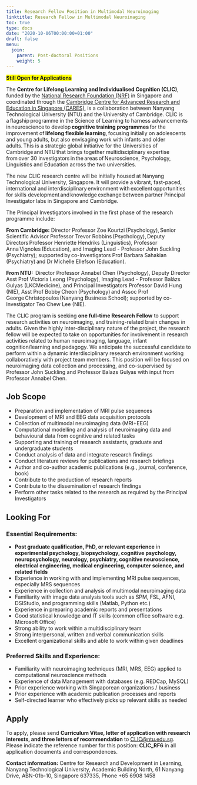 ```yaml
---
title: Research Fellow Position in Multimodal Neuroimaging
linktitle: Research Fellow in Multimodal Neuroimaging
toc: true
type: docs
date: "2020-10-06T00:00:00+01:00"
draft: false
menu:
  join:
    parent: Post-doctoral Positions
    weight: 5
---
```


<span style="background-color: #FFFF00">**Still Open for Applications**</span>

The **Centre for Lifelong Learning and Individualised Cognition (CLIC)**, funded by the [National Research Foundation (NRF)](https://www.nrf.gov.sg/) in Singapore and coordinated through the [Cambridge Centre for Advanced Research and Education in Singapore (CARES)](https://www.create.edu.sg/about-create/research-centres/cares), is a collaboration between Nanyang Technological University (NTU) and the University of Cambridge. CLIC is a flagship programme in the Science of Learning to harness advancements in neuroscience to develop **cognitive training programmes** for the improvement of **lifelong flexible learning**, focusing initially on adolescents and young adults, but also envisaging work with infants and older adults. This is a strategic global initiative for the Universities of Cambridge and NTU that brings together multidisciplinary expertise from over 30 investigators in the areas of Neuroscience, Psychology, Linguistics and Education across the two universities.

The new CLIC research centre will be initially housed at Nanyang Technological University, Singapore. It will provide a vibrant, fast-paced, international and interdisciplinary environment with excellent opportunities for skills development and knowledge exchange between partner Principal Investigator labs in Singapore and Cambridge.  

The Principal Investigators involved in the first phase of the research programme include: 
 
**From Cambridge:** Director Professor Zoe Kourtzi (Psychology), Senior Scientific Advisor Professor Trevor Robbins (Psychology), Deputy Directors Professor Henriette Hendriks (Linguistics), Professor Anna Vignoles (Education), and Imaging Lead - Professor John Suckling (Psychiatry); supported by co-Investigators Prof Barbara Sahakian (Psychiatry) and Dr Michelle Ellefson (Education).  
 
**From NTU:**  Director Professor Annabel Chen (Psychology), Deputy Director Asst Prof Victoria Leong (Psychology), Imaging Lead - Professor Balázs Gulyas (LKCMedicine), and Principal Investigators Professor David Hung (NIE), Asst Prof Bobby Cheon (Psychology) and Assoc Prof George Christopoulos (Nanyang Business School); supported by co-Investigator Teo Chew Lee (NIE). 
 
The CLIC program is seeking **one full-time Research Fellow** to support research activities on neuroimaging, and training-related brain changes in adults. Given the highly inter-disciplinary nature of the project, the research fellow will be expected to take on opportunities for involvement in research activities related to human neuroimaging, language, infant cognition/learning and pedagogy. We anticipate the successful candidate to perform within a dynamic interdisciplinary research environment working collaboratively with project team members. This position will be focused on neuroimaging data collection and processing, and co-supervised by Professor John Suckling and Professor Balazs Gulyas with input from Professor Annabel Chen.
## Job Scope
*	Preparation and implementation of MRI pulse sequences
*	Development of MRI and EEG data acquisition protocols
*	Collection of multimodal neuroimaging data (MRI+EEG)
*	Computational modelling and analysis of neuroimaging data and behavioural data from cognitive and related tasks
*	Supporting and training of research assistants, graduate and undergraduate students
*	Conduct analysis of data and integrate research findings
*	Conduct literature reviews for publications and research briefings
*	Author and co-author academic publications (e.g., journal, conference, book)
*	Contribute to the production of research reports
*	Contribute to the dissemination of research findings 
*	Perform other tasks related to the research as required by the Principal Investigators

## Looking For
### Essential Requirements:

*	**Post graduate qualification, PhD, or relevant experience** in **experimental psychology, biopsychology, cognitive psychology, neuropsychology, neurology, psychiatry, cognitive neuroscience, electrical engineering, medical engineering, computer science, and related fields**
*	Experience in working with and implementing MRI pulse sequences, especially MRS sequences
*	Experience in collection and analysis of multimodal neuroimaging data
*	Familiarity with image data analysis tools such as SPM, FSL, AFNI, DSIStudio, and programming skills (Matlab, Python etc.)
*	Experience in preparing academic reports and presentations
*	Good statistical knowledge and IT skills (common office software e.g. Microsoft Office)
*	Strong ability to work within a multidisciplinary team
*	Strong interpersonal, written and verbal communication skills
*	Excellent organizational skills and able to work within given deadlines

### Preferred Skills and Experience:
*	Familiarity with neuroimaging techniques (MRI, MRS, EEG) applied to computational neuroscience methods
*	Experience of data Management with databases (e.g. REDCap, MySQL)
*	Prior experience working with Singaporean organizations / business
*	Prior experience with academic publication processes and reports
*	Self-directed learner who effectively picks up relevant skills as needed

## Apply

To apply, please send **Curriculum Vitae, letter of application with research interests, and three letters of recommendation** to CLIC@ntu.edu.sg. Please indicate the reference number for this position: **CLIC_RF6** in all application documents and correspondences.

**Contact information:** Centre for Research and Development in Learning, Nanyang Technological University, Academic Building North, 61 Nanyang Drive, ABN-01b-10, Singapore 637335, Phone +65 6908 1458
